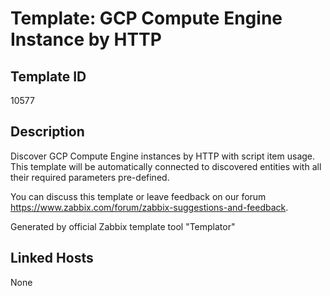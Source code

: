 # Template: GCP Compute Engine Instance by HTTP

## Template ID
10577

## Description
Discover GCP Compute Engine instances by HTTP with script item usage.
This template will be automatically connected to discovered entities with all their required parameters pre-defined.

You can discuss this template or leave feedback on our forum https://www.zabbix.com/forum/zabbix-suggestions-and-feedback.


Generated by official Zabbix template tool "Templator"

## Linked Hosts
None

